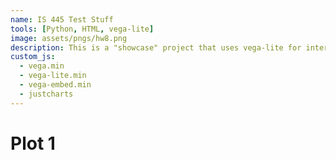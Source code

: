 ```yaml
---
name: IS 445 Test Stuff
tools: [Python, HTML, vega-lite]
image: assets/pngs/hw8.png
description: This is a "showcase" project that uses vega-lite for interactive viz!
custom_js:
  - vega.min
  - vega-lite.min
  - vega-embed.min
  - justcharts
---
```



# Plot 1

<vegachart schema-url="{{ site.baseurl }}/assets/json/final_project_test_chart_2.json" style="width: 100%"></vegachart>


